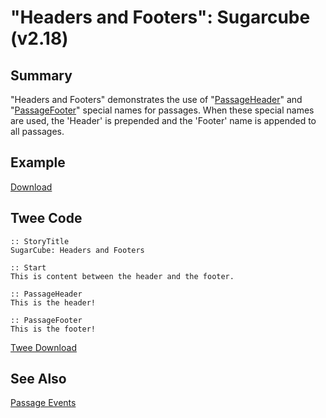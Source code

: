 # "Headers and Footers": Sugarcube (v2.18)

## Summary

"Headers and Footers" demonstrates the use of "[PassageHeader](http://www.motoslave.net/sugarcube/2/docs/special-names.html#special-passages-passageheader)" and "[PassageFooter](http://www.motoslave.net/sugarcube/2/docs/special-names.html#special-passages-passagefooter)" special names for passages. When these special names are used, the 'Header' is prepended and the 'Footer' name is appended to all passages.

## Example

[Download](sugarcube_headersandfooters_example.html)

## Twee Code

```twee
:: StoryTitle
SugarCube: Headers and Footers

:: Start
This is content between the header and the footer.

:: PassageHeader
This is the header!

:: PassageFooter
This is the footer!

```

[Twee Download](sugarcube_headersandfooters_twee.txt)

## See Also

[Passage Events](../../passageevents/sugarcube/sugarcube_passage_events.md)
